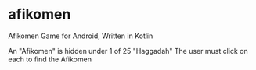 # afikomen
Afikomen Game for Android, Written in Kotlin

An "Afikomen" is hidden under 1 of 25 "Haggadah" The user must click on each to find the Afikomen
